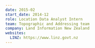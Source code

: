 ```yaml
---
date: 2015-02
start_date: 2014-12
role: Location Data Analyst Intern
team: Topographic and Addressing team
company: Land Information New Zealand
websites:
  LINZ: https://www.linz.govt.nz
---
```

